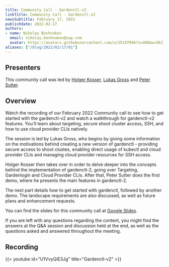```yaml
---
title: Community Call - Gardenctl-v2
linkTitle: Community Call - Gardenctl-v2
newsSubtitle: February 17, 2022
publishdate: 2022-02-17
authors:
- name: Nikolay Boshnakov
  email: nikolay.boshnakov@sap.com
  avatar: https://avatars.githubusercontent.com/u/25197046?s=400&u=56175926393a77892662001f0dca5a439d1e771f&v=4
aliases: ["/blog/2022/02/17/01"]
---
```


## Presenters

This community call was led by [Holger Kosser](https://github.com/holgerkoser), [Lukas Gross](https://github.com/grolu) and [Peter Sutter](https://github.com/petersutter).

## Overview

Watch the recording of our February 2022 Community call to see how to get started with the gardenctl-v2 and watch a walkthrough for gardenctl-v2 features. You'll learn about targeting, secure shoot cluster access, SSH, and how to use cloud provider CLIs natively.

The session is led by Lukas Gross, who begins by giving some information on the motivations behind creating a new version of gardenctl - providing secure access to shoot clustes, enabling direct usage of kubectl and cloud provider CLIs and managing cloud provider resources for SSH access.

Holger Kosser then takes over in order to delve deeper into the concepts behind the implementation of gardenctl-2, going over Targeting, Gardenlogin and Cloud Provider CLIs. After that, Peter Sutter does the first demo, where he presents the main features in gardenctl-2.

The next part details how to get started with gardenctl, followed by another demo. The landscape requirements are also discussed, as well as future plans and enhancement requests.

You can find the slides for this community call at [Google Slides](https://docs.google.com/presentation/d/1WxvMwdJ1WT2YvTox8Ni_IyX4Qpsz3-87IS5M53FwSvU/edit#slide=id.p8).

If you are left with any questions regarding the content, you might find the answers at the Q&A session and discussion held at the end, as well as the questions asked and answered throughout the meeting.

## Recording

{{< youtube id="U1VvyQiE3Jg" title="Gardenctl-v2" >}}
